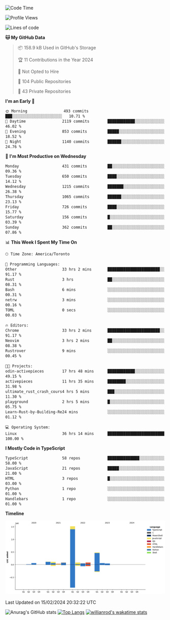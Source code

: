 <!--START_SECTION:waka-->
![Code Time](http://img.shields.io/badge/Code%20Time-1%2C195%20hrs%2024%20mins-blue)

![Profile Views](http://img.shields.io/badge/Profile%20Views-5-blue)

![Lines of code](https://img.shields.io/badge/From%20Hello%20World%20I%27ve%20Written-2.7%20million%20lines%20of%20code-blue)

**🐱 My GitHub Data** 

> 📦 158.9 kB Used in GitHub's Storage 
 > 
> 🏆 11 Contributions in the Year 2024
 > 
> 🚫 Not Opted to Hire
 > 
> 📜 104 Public Repositories 
 > 
> 🔑 43 Private Repositories 
 > 
**I'm an Early 🐤** 

```text
🌞 Morning                493 commits         ███░░░░░░░░░░░░░░░░░░░░░░   10.71 % 
🌆 Daytime                2119 commits        ████████████░░░░░░░░░░░░░   46.02 % 
🌃 Evening                853 commits         █████░░░░░░░░░░░░░░░░░░░░   18.52 % 
🌙 Night                  1140 commits        ██████░░░░░░░░░░░░░░░░░░░   24.76 % 
```
📅 **I'm Most Productive on Wednesday** 

```text
Monday                   431 commits         ██░░░░░░░░░░░░░░░░░░░░░░░   09.36 % 
Tuesday                  650 commits         ████░░░░░░░░░░░░░░░░░░░░░   14.12 % 
Wednesday                1215 commits        ███████░░░░░░░░░░░░░░░░░░   26.38 % 
Thursday                 1065 commits        ██████░░░░░░░░░░░░░░░░░░░   23.13 % 
Friday                   726 commits         ████░░░░░░░░░░░░░░░░░░░░░   15.77 % 
Saturday                 156 commits         █░░░░░░░░░░░░░░░░░░░░░░░░   03.39 % 
Sunday                   362 commits         ██░░░░░░░░░░░░░░░░░░░░░░░   07.86 % 
```


📊 **This Week I Spent My Time On** 

```text
🕑︎ Time Zone: America/Toronto

💬 Programming Languages: 
Other                    33 hrs 2 mins       ███████████████████████░░   91.17 % 
Rust                     3 hrs               ██░░░░░░░░░░░░░░░░░░░░░░░   08.31 % 
Bash                     6 mins              ░░░░░░░░░░░░░░░░░░░░░░░░░   00.31 % 
netrw                    3 mins              ░░░░░░░░░░░░░░░░░░░░░░░░░   00.16 % 
TOML                     0 secs              ░░░░░░░░░░░░░░░░░░░░░░░░░   00.03 % 

🔥 Editors: 
Chrome                   33 hrs 2 mins       ███████████████████████░░   91.17 % 
Neovim                   3 hrs 2 mins        ██░░░░░░░░░░░░░░░░░░░░░░░   08.38 % 
Rustrover                9 mins              ░░░░░░░░░░░░░░░░░░░░░░░░░   00.45 % 

🐱‍💻 Projects: 
odin-activepieces        17 hrs 48 mins      ████████████░░░░░░░░░░░░░   49.15 % 
activepieces             11 hrs 35 mins      ████████░░░░░░░░░░░░░░░░░   31.98 % 
ultimate_rust_crash_cours4 hrs 5 mins        ███░░░░░░░░░░░░░░░░░░░░░░   11.30 % 
playground               2 hrs 5 mins        █░░░░░░░░░░░░░░░░░░░░░░░░   05.75 % 
Learn-Rust-by-Building-Re24 mins             ░░░░░░░░░░░░░░░░░░░░░░░░░   01.12 % 

💻 Operating System: 
Linux                    36 hrs 14 mins      █████████████████████████   100.00 % 
```

**I Mostly Code in TypeScript** 

```text
TypeScript               58 repos            ██████████████░░░░░░░░░░░   58.00 % 
JavaScript               21 repos            █████░░░░░░░░░░░░░░░░░░░░   21.00 % 
HTML                     3 repos             █░░░░░░░░░░░░░░░░░░░░░░░░   03.00 % 
Python                   1 repo              ░░░░░░░░░░░░░░░░░░░░░░░░░   01.00 % 
Handlebars               1 repo              ░░░░░░░░░░░░░░░░░░░░░░░░░   01.00 % 
```



**Timeline**

![Lines of Code chart](https://raw.githubusercontent.com/wise-introvert/wise-introvert/master/assets/bar_graph.png)


 Last Updated on 15/02/2024 20:32:22 UTC
<!--END_SECTION:waka-->

![Anurag's GitHub stats](https://github-readme-stats.vercel.app/api?username=wise-introvert&count_private=true&show_icons=true)
[![Top Langs](https://github-readme-stats.vercel.app/api/top-langs/?username=wise-introvert&langs_count=10)](https://github.com/anuraghazra/github-readme-stats)
[![willianrod's wakatime stats](https://github-readme-stats.vercel.app/api/wakatime?username=wiseintrovert)](https://github.com/anuraghazra/github-readme-stats)

